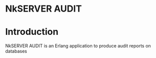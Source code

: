 # NkSERVER AUDIT

# Introduction

NkSERVER AUDIT is an Erlang application to produce audit reports on databases